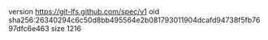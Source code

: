 version https://git-lfs.github.com/spec/v1
oid sha256:26340294c6c50d8bb495564e2b081793011904dcafd94738f5fb7697dfc6e463
size 1216
